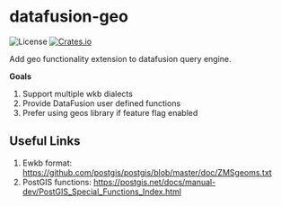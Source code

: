 # datafusion-geo
![License](https://img.shields.io/badge/license-MIT-blue.svg)
[![Crates.io](https://img.shields.io/crates/v/datafusion-geo.svg)](https://crates.io/crates/datafusion-geo)

Add geo functionality extension to datafusion query engine.


**Goals**
1. Support multiple wkb dialects
2. Provide DataFusion user defined functions 
3. Prefer using geos library if feature flag enabled

## Useful Links
1. Ewkb format: https://github.com/postgis/postgis/blob/master/doc/ZMSgeoms.txt
2. PostGIS functions: https://postgis.net/docs/manual-dev/PostGIS_Special_Functions_Index.html